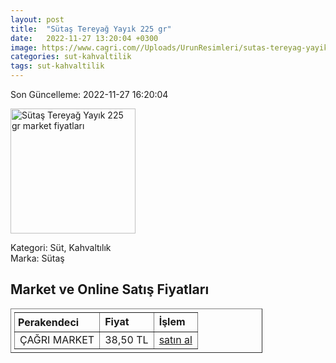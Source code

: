 ```yaml
---
layout: post
title:  "Sütaş Tereyağ Yayık 225 gr"
date:   2022-11-27 13:20:04 +0300
image: https://www.cagri.com//Uploads/UrunResimleri/sutas-tereyag-yayik-225-gr-16-b44.jpg
categories: sut-kahvaltilik
tags: sut-kahvaltilik
---
```


Son Güncelleme: 2022-11-27 16:20:04

<img src="https://www.cagri.com//Uploads/UrunResimleri/sutas-tereyag-yayik-225-gr-16-b44.jpg" width="200" alt="Sütaş Tereyağ Yayık 225 gr market fiyatları" />

Kategori: Süt, Kahvaltılık
<br />
Marka: Sütaş

<h2>Market ve Online Satış Fiyatları</h2>

<table border="1" style="padding: 5px;width:80%;">
  <tr>
    <td style="padding: 5px;"><strong>Perakendeci</strong></td>
    <td><strong>Fiyat</strong></td>
    <td><strong>İşlem</strong></td>
  </tr>
  <tr>
              <td title="Çağrı Market">ÇAĞRI MARKET</td>
              <td>38,50 TL</td>
              <td><a title="Çağrı Market" target="_blank" href="https://www.cagri.com/sutas-tereyag-yayik-250-gr">satın al</a></td>
            </tr>
</table>
